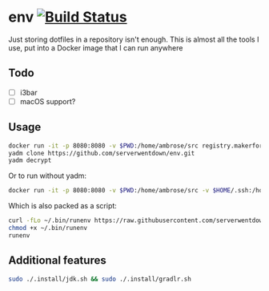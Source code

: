 
# env [![Build Status](https://ci.makerforce.io/api/badges/ambrose/env/status.svg)](https://ci.makerforce.io/ambrose/env)

Just storing dotfiles in a repository isn't enough. This is almost all the tools I use, put into a Docker image that I can run anywhere

## Todo

- [ ] i3bar
- [ ] macOS support?

## Usage

```sh
docker run -it -p 8080:8080 -v $PWD:/home/ambrose/src registry.makerforce.io/ambrose/env
yadm clone https://github.com/serverwentdown/env.git
yadm decrypt
```

Or to run without yadm: 

```sh
docker run -it -p 8080:8080 -v $PWD:/home/ambrose/src -v $HOME/.ssh:/home/ambrose/.ssh registry.makerforce.io/ambrose/env
```

Which is also packed as a script: 

```sh
curl -fLo ~/.bin/runenv https://raw.githubusercontent.com/serverwentdown/env/master/.runenv
chmod +x ~/.bin/runenv
runenv
```

## Additional features

```sh
sudo ./.install/jdk.sh && sudo ./.install/gradlr.sh
```
